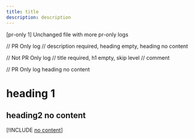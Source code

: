 ```yaml
---
title: title
description: description
---
```


[pr-only 1] Unchanged file with more pr-only logs

// PR Only log
// description required, heading empty, heading no content

// Not PR Only log
// title required, h1 empty, skip level
// comment

// PR Only log heading no content
# heading 1
## heading2 no content
[!INCLUDE [no content](./includes/no-content.md)]


